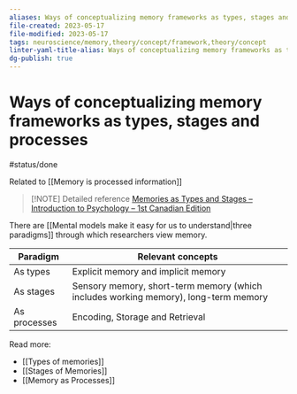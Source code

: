 ```yaml
---
aliases: Ways of conceptualizing memory frameworks as types, stages and processes, memory framework, framework for memories, types of memory, framework types for memory, memory paradigms, memory frameworks
file-created: 2023-05-17
file-modified: 2023-05-17
tags: neuroscience/memory,theory/concept/framework,theory/concept
linter-yaml-title-alias: Ways of conceptualizing memory frameworks as types, stages and processes
dg-publish: true
---
```


# Ways of conceptualizing memory frameworks as types, stages and processes

#status/done 

Related to [[Memory is processed information]]

> [!NOTE] Detailed reference
> [Memories as Types and Stages – Introduction to Psychology – 1st Canadian Edition](https://opentextbc.ca/introductiontopsychology/chapter/8-1-memories-as-types-and-stages/)

There are [[Mental models make it easy for us to understand|three paradigms]] through which researchers view memory.

| Paradigm  | Relevant concepts                                   |
| --------- | --------------------------------------------------- |
| As types  | Explicit memory and implicit memory                 |
| As stages | Sensory memory, short-term memory (which includes working memory), long-term memory |
| As processes | Encoding, Storage and Retrieval|

Read more:

- [[Types of memories]]
- [[Stages of Memories]]
- [[Memory as Processes]]
